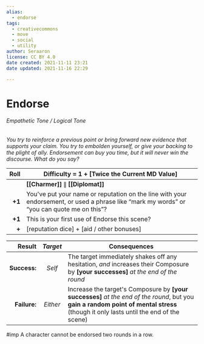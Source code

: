 ```yaml
---
alias:
  - endorse
tags:
  - creativecommons
  - move
  - social
  - utility
author: Seraaron
license: CC BY 4.0
date created: 2021-11-11 23:21
date updated: 2021-11-16 22:29

---
```


# Endorse

###### Empathetic Tone / Logical Tone

_You try to reinforce a previous point or bring forward new evidence that supports your claim. You try to embolden yourself, or give your backing to the plight of ally. Endorsement can buy you time, but it will never win the discourse. What do you say?_

|   Roll | Difficulty = 1 + [Twice the Current MD Value]                                                                                              |
| -----: | ------------------------------------------------------------------------------------------------------------------------------------------ |
|        | **[[Charmer]]** ∥ **[[Diplomat]]**                                                                                                         |
| **+1** | You've put your name or reputation on the line with your endorsement, or used a phrase like “mark my words” or “you can quote me on this”? |
| **+1** | This is your first use of Endorse this scene?                                                                                              |
|  **+** | [reputation dice] + [aid / other bonuses]                                                                                                  |

|       Result | _Target_ | Consequences                                                                                                                                                                           |
| -----------: | :------: | -------------------------------------------------------------------------------------------------------------------------------------------------------------------------------------- |
| **Success:** |  _Self_  | The target immediately shakes off any hesitation, _and_ increases their Composure by **[your successes]** _at the end of the round_                                                    |
| **Failure:** | _Either_ | Increase the target's Composure by **[your successes]** _at the end of the round_, but you **gain a random point of mental stress**  (though it only lasts until the end of the scene) |

#imp A character cannot be endorsed two rounds in a row.
